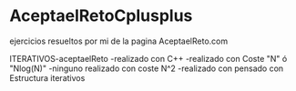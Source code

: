 # AceptaelRetoCplusplus
ejercicios resueltos por mi de la pagina AceptaelReto.com

ITERATIVOS-aceptaelReto
  -realizado con C++ 
  -realizado con Coste "N" ó "Nlog(N)"
  -ninguno realizado con coste N^2
  -realizado con pensado con Estructura iterativos
